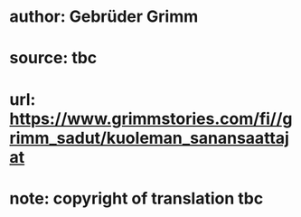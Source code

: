 # author: Gebrüder Grimm
# source: tbc
# url: https://www.grimmstories.com/fi//grimm_sadut/kuoleman_sanansaattajat
# note: copyright of translation tbc



